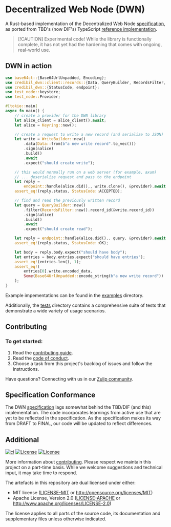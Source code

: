 # Decentralized Web Node (DWN)

A Rust-based implementation of the Decentralized Web Node [specification], as ported from TBD's 
(now DIF's) TypeScript [reference implementation].

> [!CAUTION] Experimental code!
> While the library is functionally complete, it has not yet had the
> hardening that comes with ongoing, real-world use.

## DWN in action

```rust
use base64ct::{Base64UrlUnpadded, Encoding};
use credibil_dwn::client::records::{Data, QueryBuilder, RecordsFilter, WriteBuilder};
use credibil_dwn::{StatusCode, endpoint};
use test_node::keystore;
use test_node::Provider;

#[tokio::main]
async fn main() {
    // create a provider for the DWN library
    let alice_client = alice_client().await;
    let alice = Keyring::new();

    // create a request to write a new record (and serialize to JSON)
    let write = WriteBuilder::new()
        .data(Data::from(b"a new write record".to_vec()))
        .sign(&alice)
        .build()
        .await
        .expect("should create write");

    // this would normally run on a web server (for example, axum)
    // ... deserialize request and pass to the endpoint
    let reply =
        endpoint::handle(alice.did(),, write.clone(), &provider).await.expect("should write");
    assert_eq!(reply.status, StatusCode::ACCEPTED);

    // find and read the previously written record
    let query = QueryBuilder::new()
        .filter(RecordsFilter::new().record_id(&write.record_id))
        .sign(&alice)
        .build()
        .await
        .expect("should create read");

    let reply = endpoint::handle(alice.did(),, query, &provider).await.expect("should write");
    assert_eq!(reply.status, StatusCode::OK);

    let body = reply.body.expect("should have body");
    let entries = body.entries.expect("should have entries");
    assert_eq!(entries.len(), 1);
    assert_eq!(
        entries[0].write.encoded_data,
        Some(Base64UrlUnpadded::encode_string(b"a new write record"))
    );
}
```

Example impementations can be found in the [examples](./examples) directory. 

Additionally, the
[tests](./tests) directory contains a comprehensive suite of tests that demonstrate a wide variety
of usage scenarios.

## Contributing

### To get started:

1. Read the [contributing guide](./CONTRIBUTING.md).
2. Read the [code of conduct](./CODE-OF-CONDUCT.md).
3. Choose a task from this project's backlog of issues and follow the instructions.

Have questions? Connecting with us in our [Zulip community](https://credibil.zulipchat.com).

## Specification Conformance

The DWN [specification] lags somewhat behind the TBD/DIF (and this) implementation. The code 
incorporates learnings from active use that are yet to be reflected in the specification. As the
specification makes its way from DRAFT to FINAL, our code will be updated to reflect differences.

## Additional

[![ci](https://github.com/credibil/dwn/actions/workflows/ci.yaml/badge.svg)](https://github.com/credibil/dwn/actions/workflows/ci.yaml)
[![License](https://img.shields.io/badge/license-MIT-blue.svg)](./LICENSE-MIT)
[![License](https://img.shields.io/badge/license-Apache-blue.svg)](./LICENSE-APACHE)

<!-- The [changelog][CHANGES] is used to record a summary of changes between releases. A more granular
record of changes can be found in the commit history. -->

More information about [contributing](CONTRIBUTING.md). Please respect we maintain this project on
a part-time basis. While we welcome suggestions and technical input, it may take time to respond.

The artefacts in this repository are dual licensed under either:

- MIT license ([LICENSE-MIT](LICENSE-MIT) or <http://opensource.org/licenses/MIT>)
- Apache License, Version 2.0 ([LICENSE-APACHE](LICENSE-APACHE) or <http://www.apache.org/licenses/LICENSE-2.0>)

The license applies to all parts of the source code, its documentation and supplementary files
unless otherwise indicated.

[specification]: https://identity.foundation/decentralized-web-node/spec
[reference implementation]: https://github.com/decentralized-identity/dwn-sdk-js